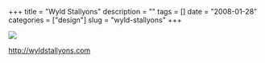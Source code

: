 +++
title = "Wyld Stallyons"
description = ""
tags = []
date = "2008-01-28"
categories = ["design"]
slug = "wyld-stallyons"
+++


 

  <div id="screens-thumbs" class="clearfix">
    <div class="txt-center" id="design-submission"><a href="http://wyldstallyons.com/"><img id='bluga-thumbnail-1048' class='bluga-thumbnail large' src='//konigi.com/media/bluga/
wt47f281d825e3f_0.jpg'/></a></div>  
  </div>   
<p><a href="http://wyldstallyons.com/">http://wyldstallyons.com</a></p>




